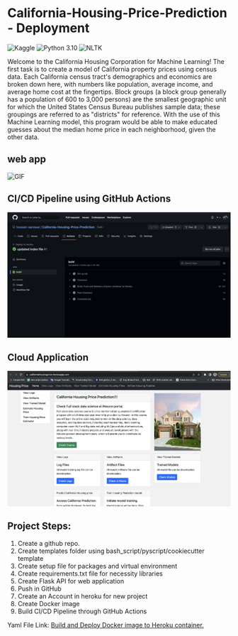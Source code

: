 # California-Housing-Price-Prediction - Deployment

![Kaggle](https://img.shields.io/badge/Dataset-Kaggle-blue.svg) ![Python 3.10](https://img.shields.io/badge/Python-3.10-brightgreen.svg) ![NLTK](https://img.shields.io/badge/Library-NLTK-orange.svg)

Welcome to the California Housing Corporation for Machine Learning! The first task is to create a model of California property prices using census data. Each California census tract's demographics and economics are broken down here, with numbers like population, average income, and average home cost at the fingertips. Block groups (a block group generally has a population of 600 to 3,000 persons) are the smallest geographic unit for which the United States Census Bureau publishes sample data; these groupings are referred to as "districts" for reference. With the use of this Machine Learning model, this program would be able to make educated guesses about the median home price in each neighborhood, given the other data.


## web app

![GIF](readme_resources/housing_price.gif)
## CI/CD Pipeline using GitHub Actions
![CI/CD Pipeline](readme_resources/housing_price_gitaction.png)
## Cloud Application
![Heroku-webapp](readme_resources/housing_price_1.png)


## Project Steps:

1. Create a github repo.
2. Create templates folder using bash_script/pyscript/cookiecutter template
3. Create setup file for packages and virtual environment
4. Create requirements.txt file for necessity libraries
5. Create Flask API for web application
6. Push in GitHub
7. Create an Account in heroku for new project
8. Create Docker image
9. Build CI/CD Pipeline through GitHub Actions

Yaml File Link: <a href="https://github.com/marketplace/actions/build-push-and-release-a-docker-container-to-heroku">Build and Deploy Docker image to Heroku container.</a>

